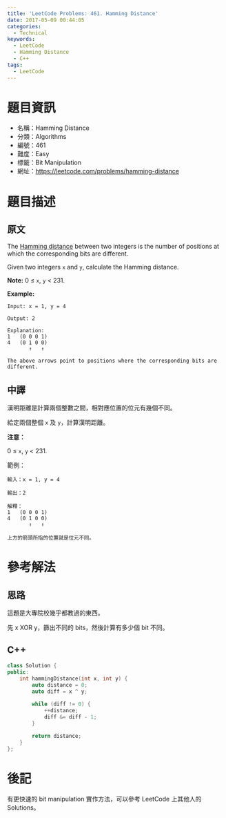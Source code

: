 ```yaml
---
title: 'LeetCode Problems: 461. Hamming Distance'
date: 2017-05-09 00:44:05
categories:
  - Technical
keywords:
  - LeetCode
  - Hamming Distance
  - C++
tags:
  - LeetCode
---
```


# 題目資訊

- 名稱：Hamming Distance
- 分類：Algorithms
- 編號：461
- 難度：Easy
- 標籤：Bit Manipulation
- 網址：https://leetcode.com/problems/hamming-distance

<!--more-->

# 題目描述

## 原文

The [Hamming distance](https://en.wikipedia.org/wiki/Hamming_distance) between two integers is the number of positions at which the corresponding bits are different.

Given two integers `x` and `y`, calculate the Hamming distance.

**Note:**
0 ≤ `x`, `y` < 231.

**Example:**

```
Input: x = 1, y = 4

Output: 2

Explanation:
1   (0 0 0 1)
4   (0 1 0 0)
       ↑   ↑

The above arrows point to positions where the corresponding bits are different.
```

## 中譯

漢明距離是計算兩個整數之間，相對應位置的位元有幾個不同。

給定兩個整個 `x` 及 `y`，計算漢明距離。

**注意：**

0 ≤ `x`, `y` < 231.

範例：

```
輸入：x = 1, y = 4

輸出：2

解釋：
1	(0 0 0 1)
4	(0 1 0 0)
       ↑   ↑
       
上方的箭頭所指的位置就是位元不同。
```

#  參考解法

## 思路

這題是大專院校幾乎都教過的東西。

先 x XOR y，篩出不同的 bits，然後計算有多少個 bit 不同。

## C++

```cpp
class Solution {
public:
    int hammingDistance(int x, int y) {
        auto distance = 0;
        auto diff = x ^ y;
        
        while (diff != 0) {
            ++distance;
            diff &= diff - 1;
        }

        return distance;
    }
};
```

# 後記

有更快速的 bit manipulation 實作方法，可以參考 LeetCode 上其他人的 Solutions。
